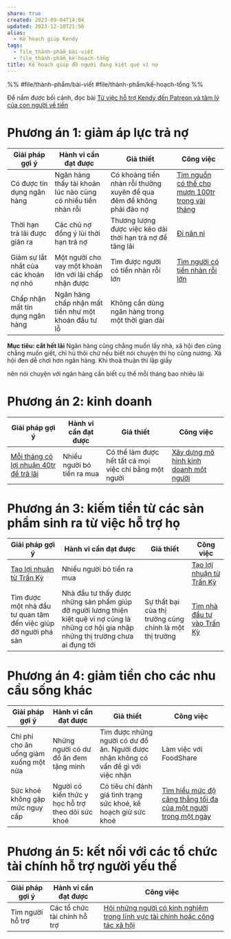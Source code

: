 ```yaml
---
share: true
created: 2023-09-04T14:04
updated: 2023-12-10T21:56
alias:
  - Kế hoạch giúp Kendy
tags:
  - file_thành-phẩm_bài-viết
  - file_thành-phẩm_kế-hoạch-tổng
title: Kế hoạch giúp đỡ người đang kiệt quệ vì nợ
---
```


%%
#file/thành-phẩm/bài-viết 
#file/thành-phẩm/kế-hoạch-tổng
%%

Để nắm được bối cảnh, đọc bài [Từ việc hỗ trợ Kendy đến Patreon và tâm lý của con người về tiền](../../../9%20Blog/T%E1%BB%AB%20vi%E1%BB%87c%20h%E1%BB%97%20tr%E1%BB%A3%20Kendy%20%C4%91%E1%BA%BFn%20Patreon%20v%C3%A0%20t%C3%A2m%20l%C3%BD%20c%E1%BB%A7a%20con%20ng%C6%B0%E1%BB%9Di%20v%E1%BB%81%20ti%E1%BB%81n.md)

# Phương án 1: giảm áp lực trả nợ
| Giải pháp gợi ý                       | Hành vi cần đạt được                                         | Giả thiết                                                            | Công việc                                           |
| ------------------------------------- | ------------------------------------------------------------ | -------------------------------------------------------------------- | --------------------------------------------------- |
| Có được tín dụng ngân hàng            | Ngân hàng thấy tài khoản lúc nào cũng có nhiều tiền nhàn rỗi | Có khoảng tiền nhàn rỗi thường xuyên để qua đêm để không phải đảo nợ | [Tìm nguồn có thể cho mượn 100tr trong vài tháng](./T%C3%ACm%20ngu%E1%BB%93n%20c%C3%B3%20th%E1%BB%83%20cho%20m%C6%B0%E1%BB%A3n%20100tr%20trong%20v%C3%A0i%20th%C3%A1ng.md) |
| Thời hạn trả lãi được giãn ra         | Các chủ nợ đồng ý lùi thời hạn trả nợ                        | Thương lượng được việc kéo dài thời hạn trả nợ để tăng lãi           | [Đi năn nỉ](./%C4%90i%20n%C4%83n%20n%E1%BB%89.md)                                       |
| Giảm sự lắt nhắt của các khoản nợ nhỏ | Một người cho vay một khoản lớn với lãi chấp nhận được       | Tìm được người có tiền nhàn rỗi lớn                                  | [Tìm người có tiền nhàn rỗi lớn](./T%C3%ACm%20ng%C6%B0%E1%BB%9Di%20c%C3%B3%20ti%E1%BB%81n%20nh%C3%A0n%20r%E1%BB%97i%20l%E1%BB%9Bn.md)                  |
| Chấp nhận mất tín dụng ngân hàng      | Ngân hàng chấp nhận mất tiền như một khoản đầu tư lỗ         | Không cần dùng ngân hàng trong một thời gian dài                     |                                                     |

**Mục tiêu: cắt hết lãi**
Ngân hàng cũng chẳng muốn lấy nhà, xã hội đen cũng chẳng muốn giết, chỉ hù thôi chứ nếu biết nói chuyện thì họ cũng nương. Xã hội đen dễ chơi hơn ngân hàng. Khi thoả thuận thì lập giấy

nên nói chuyện với ngân hàng
cần biết cụ thể mỗi tháng bao nhiêu lãi

# Phương án 2: kinh doanh
| Giải pháp gợi ý                            | Hành vi cần đạt được       | Giả thiết                                              | Công việc                                 |
| ------------------------------------------ | -------------------------- | ------------------------------------------------------ | ----------------------------------------- |
| [Mỗi tháng có lợi nhuận 40tr để trả lãi](../../../2%20Gi%E1%BA%A3%20thuy%E1%BA%BFt/M%E1%BB%97i%20th%C3%A1ng%20c%C3%B3%20l%E1%BB%A3i%20nhu%E1%BA%ADn%2040tr%20%C4%91%E1%BB%83%20tr%E1%BA%A3%20l%C3%A3i.md) | Nhiều người bỏ tiền ra mua | Có thể làm được hết tất cả mọi việc chỉ bằng một người | [Xây dựng mô hình kinh doanh một người](./X%C3%A2y%20d%E1%BB%B1ng%20m%C3%B4%20h%C3%ACnh%20kinh%20doanh%20m%E1%BB%99t%20ng%C6%B0%E1%BB%9Di.md) |

# Phương án 3: kiếm tiền từ các sản phẩm sinh ra từ việc hỗ trợ họ
| Giải pháp gợi ý                                                 | Hành vi cần đạt được                                                                                                                         | Giả thiết                                               | Công việc                                                       |
| --------------------------------------------------------------- | -------------------------------------------------------------------------------------------------------------------------------------------- | ------------------------------------------------------- | --------------------------------------------------------------- |
| [Tạo lợi nhuận từ Trấn Kỳ](../K%E1%BA%BF%20ho%E1%BA%A1ch%20t%E1%BA%A1o%20l%E1%BB%A3i%20nhu%E1%BA%ADn%20t%E1%BB%AB%20Tr%E1%BA%A5n%20K%E1%BB%B3/index.md) | Nhiều người bỏ tiền ra mua                                                                                                                   |                                                         | [Tạo lợi nhuận từ Trấn Kỳ](../K%E1%BA%BF%20ho%E1%BA%A1ch%20t%E1%BA%A1o%20l%E1%BB%A3i%20nhu%E1%BA%ADn%20t%E1%BB%AB%20Tr%E1%BA%A5n%20K%E1%BB%B3/index.md) |
| Tìm được một nhà đầu tư quan tâm đến việc giúp đỡ người phá sản | Nhà đầu tư thấy được những sản phẩm giúp đỡ người lương thiện kiệt quệ vì nợ cũng là những cơ hội gia nhập những thị trường chưa ai đụng tới | Sự thất bại của thị trường cũng chính là một thị trường | [Tìm nhà đầu tư vào Trấn Kỳ](../../Qu%E1%BB%B9/Nh%C3%A0%20%C4%91%E1%BA%A7u%20t%C6%B0/T%C3%ACm%20nh%C3%A0%20%C4%91%E1%BA%A7u%20t%C6%B0%20v%C3%A0o%20Tr%E1%BA%A5n%20K%E1%BB%B3.md)                                              |

# Phương án 4: giảm tiền cho các nhu cầu sống khác
| Giải pháp gợi ý                        | Hành vi cần đạt được                              | Giả thiết                                                                          | Công việc                                                          |
| -------------------------------------- | ------------------------------------------------- | ---------------------------------------------------------------------------------- | ------------------------------------------------------------------ |
| Chi phí cho ăn uống giảm xuống một nửa | Những người có dư đồ ăn đem tặng mình             | Tìm được những người có dư đồ ăn. Người được nhận không có vấn đề gì với việc nhận | Làm việc với FoodShare                                             |
| Sức khoẻ không gặp mức nguy cấp        | Người có kiến thức y học hỗ trợ theo dõi sức khoẻ | Có tiêu chí đánh giá tình trạng sức khoẻ, kế hoạch giữ sức khoẻ                    | [Tìm hiểu mức độ căng thẳng tối đa của một người trong một ngày](./T%C3%ACm%20hi%E1%BB%83u%20m%E1%BB%A9c%20%C4%91%E1%BB%99%20c%C4%83ng%20th%E1%BA%B3ng%20t%E1%BB%91i%20%C4%91a%20c%E1%BB%A7a%20m%E1%BB%99t%20ng%C6%B0%E1%BB%9Di%20trong%20m%E1%BB%99t%20ng%C3%A0y.md) |

# Phương án 5: kết nối với các tổ chức tài chính hỗ trợ người yếu thế
| Giải pháp gợi ý  | Hành vi cần đạt được         | Công việc                                                                        |
| ---------------- | ---------------------------- | -------------------------------------------------------------------------------- |
| Tìm người hỗ trợ | Các tổ chức tài chính hỗ trợ | [Hỏi những người có kinh nghiệm trong lĩnh vực tài chính hoặc công tác xã hội](./H%E1%BB%8Fi%20nh%E1%BB%AFng%20ng%C6%B0%E1%BB%9Di%20c%C3%B3%20kinh%20nghi%E1%BB%87m%20trong%20l%C4%A9nh%20v%E1%BB%B1c%20t%C3%A0i%20ch%C3%ADnh%20ho%E1%BA%B7c%20c%C3%B4ng%20t%C3%A1c%20x%C3%A3%20h%E1%BB%99i.md) |
